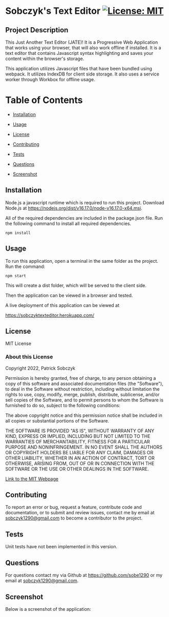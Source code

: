 # Sobczyk's Text Editor   [![License: MIT](https://img.shields.io/badge/License-MIT-yellow.svg)](https://opensource.org/licenses/MIT)

## Project Description 

This Just Another Text Editor (JATE)! It is a Progressive Web Application that works using your browser, that will also work offline if installed. It is a text editor that contains Javascript syntax highlighting and saves your content within the browser's storage.

 This application utilizes Javascript files that have been bundled using webpack. It utilizes IndexDB for client side storage. It also uses a service worker through Workbox for offline usage.

# Table of Contents

- [Installation](#installation)

- [Usage](#usage)

- [License](#license)

- [Contributing](#contributing)

- [Tests](#tests)

- [Questions](#questions)

- [Screenshot](#screenshot)


## Installation 

Node.js a javascript runtime which is required to run this project. Download Node.js at https://nodejs.org/dist/v16.17.0/node-v16.17.0-x64.msi. 

All of the required dependencies are included in the package.json file. Run the following command to install all required dependencies. 

```
npm install
```



## Usage 

To run this application, open a terminal in the same folder as the project. Run the command:  

```
npm start
```

This will create a dist folder, which will be served to the client side.

Then the application can be viewed in a browser and tested.

A live deployment of this application can be viewed at 

https://sobczyktexteditor.herokuapp.com/

## License 

MIT License

### About this License 

Copyright 2022, Patrick Sobczyk

Permission is hereby granted, free of charge, to any person obtaining a copy of this software and associated documentation files (the "Software"), to deal in the Software without restriction, including without limitation the rights to use, copy, modify, merge, publish, distribute, sublicense, and/or sell copies of the Software, and to permit persons to whom the Software is furnished to do so, subject to the following conditions:

The above copyright notice and this permission notice shall be included in all copies or substantial portions of the Software.

THE SOFTWARE IS PROVIDED "AS IS", WITHOUT WARRANTY OF ANY KIND, EXPRESS OR IMPLIED, INCLUDING BUT NOT LIMITED TO THE WARRANTIES OF MERCHANTABILITY, FITNESS FOR A PARTICULAR PURPOSE AND NONINFRINGEMENT. IN NO EVENT SHALL THE AUTHORS OR COPYRIGHT HOLDERS BE LIABLE FOR ANY CLAIM, DAMAGES OR OTHER LIABILITY, WHETHER IN AN ACTION OF CONTRACT, TORT OR OTHERWISE, ARISING FROM, OUT OF OR IN CONNECTION WITH THE SOFTWARE OR THE USE OR OTHER DEALINGS IN THE SOFTWARE.

[Link to the MIT Webpage](https://www.mit.edu/~amini/LICENSE.md)

## Contributing 

To report an error or bug, request a feature, contribute code and documentation, or to submit and review issues, contact me by email at sobczyk1290@gmail.com to become a contributor to the project.

## Tests 

Unit tests have not been implemented in this version.

## Questions 

For questions contact my via Github at https://github.com/sobe1290 or my email at sobczyk1290@gmail.com.

## Screenshot

Below is a screenshot of the application:


